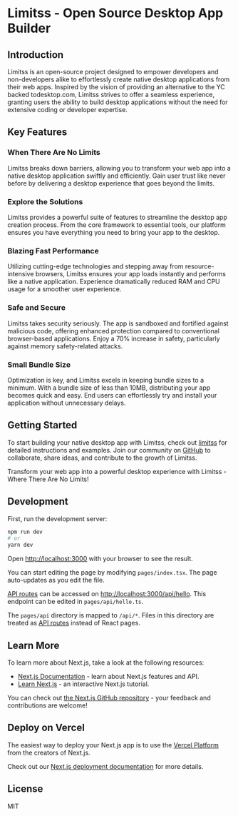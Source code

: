 # Limitss - Open Source Desktop App Builder

## Introduction

Limitss is an open-source project designed to empower developers and non-developers alike to effortlessly create native desktop applications from their web apps. Inspired by the vision of providing an alternative to the YC backed todesktop.com, Limitss strives to offer a seamless experience, granting users the ability to build desktop applications without the need for extensive coding or developer expertise.

## Key Features

### When There Are No Limits

Limitss breaks down barriers, allowing you to transform your web app into a native desktop application swiftly and efficiently. Gain user trust like never before by delivering a desktop experience that goes beyond the limits.

### Explore the Solutions

Limitss provides a powerful suite of features to streamline the desktop app creation process. From the core framework to essential tools, our platform ensures you have everything you need to bring your app to the desktop.

### Blazing Fast Performance

Utilizing cutting-edge technologies and stepping away from resource-intensive browsers, Limitss ensures your app loads instantly and performs like a native application. Experience dramatically reduced RAM and CPU usage for a smoother user experience.

### Safe and Secure

Limitss takes security seriously. The app is sandboxed and fortified against malicious code, offering enhanced protection compared to conventional browser-based applications. Enjoy a 70% increase in safety, particularly against memory safety-related attacks.

### Small Bundle Size

Optimization is key, and Limitss excels in keeping bundle sizes to a minimum. With a bundle size of less than 10MB, distributing your app becomes quick and easy. End users can effortlessly try and install your application without unnecessary delays.

## Getting Started

To start building your native desktop app with Limitss, check out [limitss](https://limitss.com) for detailed instructions and examples. Join our community on [GitHub](link-to-github) to collaborate, share ideas, and contribute to the growth of Limitss.

Transform your web app into a powerful desktop experience with Limitss - Where There Are No Limits!
## Development 

First, run the development server:

```bash
npm run dev
# or
yarn dev
```

Open [http://localhost:3000](http://localhost:3000) with your browser to see the result.

You can start editing the page by modifying `pages/index.tsx`. The page auto-updates as you edit the file.

[API routes](https://nextjs.org/docs/api-routes/introduction) can be accessed on [http://localhost:3000/api/hello](http://localhost:3000/api/hello). This endpoint can be edited in `pages/api/hello.ts`.

The `pages/api` directory is mapped to `/api/*`. Files in this directory are treated as [API routes](https://nextjs.org/docs/api-routes/introduction) instead of React pages.

## Learn More

To learn more about Next.js, take a look at the following resources:

- [Next.js Documentation](https://nextjs.org/docs) - learn about Next.js features and API.
- [Learn Next.js](https://nextjs.org/learn) - an interactive Next.js tutorial.

You can check out [the Next.js GitHub repository](https://github.com/vercel/next.js/) - your feedback and contributions are welcome!

## Deploy on Vercel

The easiest way to deploy your Next.js app is to use the [Vercel Platform](https://vercel.com/new?utm_medium=default-template&filter=next.js&utm_source=create-next-app&utm_campaign=create-next-app-readme) from the creators of Next.js.

Check out our [Next.js deployment documentation](https://nextjs.org/docs/deployment) for more details.
## License
MIT
